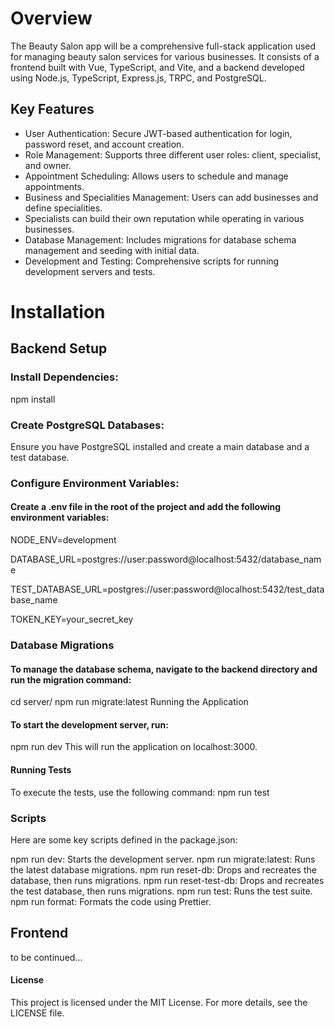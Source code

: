 # Overview

The Beauty Salon app will be a comprehensive full-stack application used for managing beauty salon services for various businesses. It consists of a frontend built with Vue, TypeScript, and Vite, and a backend developed using Node.js, TypeScript, Express.js, TRPC, and PostgreSQL.

## Key Features

-   User Authentication: Secure JWT-based authentication for login, password reset, and account creation.
-   Role Management: Supports three different user roles: client, specialist, and owner.
-   Appointment Scheduling: Allows users to schedule and manage appointments.
-   Business and Specialities Management: Users can add businesses and define specialities.
-   Specialists can build their own reputation while operating in various businesses.
-   Database Management: Includes migrations for database schema management and seeding with initial data.
-   Development and Testing: Comprehensive scripts for running development servers and tests.

# Installation

## Backend Setup

### Install Dependencies:

npm install

### Create PostgreSQL Databases:

Ensure you have PostgreSQL installed and create a main database and a test database.

### Configure Environment Variables:

#### Create a .env file in the root of the project and add the following environment variables:

NODE_ENV=development

DATABASE_URL=postgres://user:password@localhost:5432/database_name

TEST_DATABASE_URL=postgres://user:password@localhost:5432/test_database_name

TOKEN_KEY=your_secret_key

### Database Migrations

#### To manage the database schema, navigate to the backend directory and run the migration command:

cd server/
npm run migrate:latest
Running the Application

#### To start the development server, run:

npm run dev
This will run the application on localhost:3000.

#### Running Tests

To execute the tests, use the following command:
npm run test

### Scripts

Here are some key scripts defined in the package.json:

npm run dev: Starts the development server.
npm run migrate:latest: Runs the latest database migrations.
npm run reset-db: Drops and recreates the database, then runs migrations.
npm run reset-test-db: Drops and recreates the test database, then runs migrations.
npm run test: Runs the test suite.
npm run format: Formats the code using Prettier.

## Frontend

to be continued...

#### License

This project is licensed under the MIT License. For more details, see the LICENSE file.
